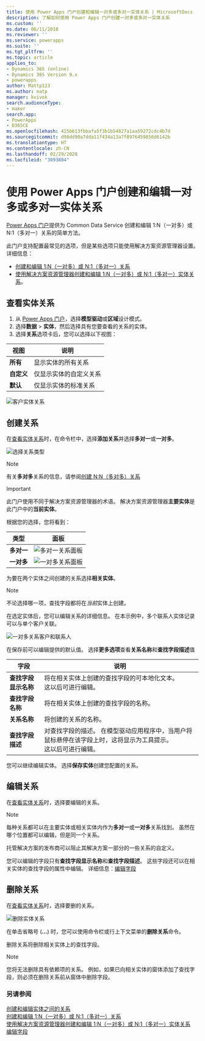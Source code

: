 ```yaml
---
title: 使用 Power Apps 门户创建和编辑一对多或多对一实体关系 | MicrosoftDocs
description: 了解如何使用 Power Apps 门户创建一对多或多对一实体关系
ms.custom: ''
ms.date: 06/11/2018
ms.reviewer: ''
ms.service: powerapps
ms.suite: ''
ms.tgt_pltfrm: ''
ms.topic: article
applies_to:
- Dynamics 365 (online)
- Dynamics 365 Version 9.x
- powerapps
author: Mattp123
ms.author: matp
manager: kvivek
search.audienceType:
- maker
search.app:
- PowerApps
- D365CE
ms.openlocfilehash: 415b613fbbafa5f3b1b54827a1aa59272cdc4b7d
ms.sourcegitcommit: d98dd90a7dda11f434a13a7f8976459856d6142b
ms.translationtype: HT
ms.contentlocale: zh-CN
ms.lasthandoff: 02/29/2020
ms.locfileid: "3093804"
---
```

# <a name="create-and-edit-one-to-many-or-many-to-one-entity-relationships-using-power-apps-portal"></a>使用 Power Apps 门户创建和编辑一对多或多对一实体关系

[Power Apps 门户](https://make.powerapps.com/?utm_source=padocs&utm_medium=linkinadoc&utm_campaign=referralsfromdoc)提供为 Common Data Service 创建和编辑 1:N（一对多）或 N:1（多对一）关系的简单方法。

此门户支持配置最常见的选项，但是某些选项只能使用解决方案资源管理器设置。 详细信息： 
- [创建和编辑 1:N（一对多）或 N:1（多对一）关系](create-edit-1n-relationships.md)
- [使用解决方案资源管理器创建和编辑 1:N（一对多）或 N:1（多对一）实体关系](create-edit-1n-relationships-solution-explorer.md)。

## <a name="view-entity-relationships"></a>查看实体关系

1. 从 [Power Apps 门户](https://make.powerapps.com/?utm_source=padocs&utm_medium=linkinadoc&utm_campaign=referralsfromdoc)，选择**模型驱动**或**区域**设计模式。
2. 选择**数据** > **实体**，然后选择具有您要查看的关系的实体。
3. 选择**关系**选项卡后，您可以选择以下视图： 

 |视图|说明|
 |--|--|
 |**所有**| 显示实体的所有关系|
 |**自定义**|仅显示实体的自定义关系|
 |**默认**|仅显示实体的标准关系|
<!-- TODO: What is the actual difference between All and Default? -->

![客户实体关系](media/view-account-relationships-portal.png)

## <a name="create-relationships"></a>创建关系

在[查看实体关系](#view-entity-relationships)时，在命令栏中，选择**添加关系**并选择**多对一**或**一对多**。

![选择关系类型](media/add-relationship-menu-portal.png)

> [!NOTE]
> 有关**多对多**关系的信息，请参阅[创建 N:N（多对多）关系](create-edit-nn-relationships.md)

<!-- This may change going forward, but this is the way it is now. #2534972 -->
> [!Important]
> 此门户使用不同于解决方案资源管理器的术语。 解决方案资源管理器**主要实体**是此门户中的**当前实体**。

根据您的选择，您将看到：

<!-- These are the correct screenshots from the UI as of 6/11/18 -->
|类型 |面板|
|--|--|
|**多对一**|![多对一关系面板](media/many-to-one-relationship-panel.png)|
|**一对多**|![一对多关系面板](media/one-to-many-relationship-panel.png)|

为要在两个实体之间创建的关系选择**相关实体**。 

> [!NOTE]
> 不论选择哪一项，查找字段都将在*当前*实体上创建。

在选定实体后，您可以编辑关系的详细信息。 在本示例中，多个联系人实体记录可以与单个客户关联。

<!-- These are the correct screenshots from the UI as of 6/11/18 -->
![一对多关系客户和联系人](media/One-to-many-account-contact.png)

在保存前可以编辑提供的默认值。 选择**更多选项**查看**关系名称**和**查找字段描述**值

|字段|说明|
|--|--|
|**查找字段显示名称**|将在相关实体上创建的查找字段的可本地化文本。<br />这以后可进行编辑。|
|**查找字段名称**|将在相关实体上创建的查找字段的名称。|
|**关系名称**|将创建的关系的名称。|
|**查找字段描述**|对查找字段的描述。 在模型驱动应用程序中，当用户将鼠标悬停在该字段上时，这将显示为工具提示。 <br />这以后可进行编辑。|

您可以继续编辑实体。 选择**保存实体**创建您配置的关系。

## <a name="edit-relationships"></a>编辑关系

在[查看实体关系](#view-entity-relationships)时，选择要编辑的关系。

> [!NOTE]
> 每种关系都可以在主要实体或相关实体内作为**多对一**或**一对多**关系找到。 虽然在哪个位置都可以编辑，但是同一个关系。
>
> 托管解决方案的发布商可以阻止其解决方案一部分的一些关系的自定义。

您可以编辑的字段只有**查找字段显示名称**和**查找字段描述**。 这些字段还可以在相关实体的查找字段的属性中编辑。 详细信息：[编辑字段](create-edit-field-portal.md#edit-a-field)

## <a name="delete-relationships"></a>删除关系

在[查看实体关系](#view-entity-relationships)时，选择要删的关系。

![删除实体关系](media/delete-entity-relationship-portal.png)

在单击省略号 (**...**) 时，您可以使用命令栏或行上下文菜单的**删除关系**命令。

删除关系将删除相关实体上的查找字段。

> [!NOTE]
> 您将无法删除具有依赖项的关系。 例如，如果已向相关实体的窗体添加了查找字段，则必须在删除关系前从窗体中删除字段。

### <a name="see-also"></a>另请参阅

[创建和编辑实体之间的关系](create-edit-entity-relationships.md)<br />
[创建和编辑 1:N（一对多）或 N:1（多对一）关系](create-edit-1n-relationships.md)<br />
[使用解决方案资源管理器创建和编辑 1:N（一对多）或 N:1（多对一）实体关系](create-edit-1n-relationships-solution-explorer.md)<br />
[编辑字段](create-edit-field-portal.md#edit-a-field)
